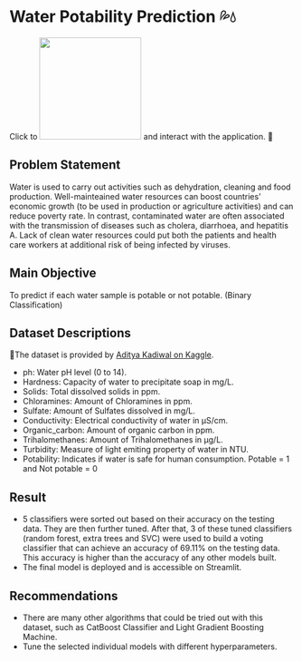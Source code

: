 # Water Potability Prediction 💦💧
Click to <a href="https://jadanpl-water-potability-prediction-app-mvo09g.streamlitapp.com/" target="_blank"><img src="https://camo.githubusercontent.com/767be70c92254555bd347ab07908fec67854c2264b77702581bd230fd7eac54f/68747470733a2f2f7374617469632e73747265616d6c69742e696f2f6261646765732f73747265616d6c69745f62616467655f626c61636b5f77686974652e737667" width="180"></a> and interact with the application. 🥂

## Problem Statement
Water is used to carry out activities such as dehydration, cleaning and food production. Well-mainteained water resources can boost countries’ economic growth (to be used in production or agriculture activities) and can reduce poverty rate. In contrast, contaminated water are often associated with the transmission of diseases such as cholera, diarrhoea, and hepatitis A. Lack of clean water resources could put both the patients and health care workers at additional risk of being infected by viruses.

## Main Objective 
To predict if each water sample is potable or not potable. (Binary Classification)

## Dataset Descriptions 
🌟The dataset is provided by <a href="https://www.kaggle.com/datasets/adityakadiwal/water-potability">Aditya Kadiwal on Kaggle</a>.
* ph:  Water pH level (0 to 14).
* Hardness: Capacity of water to precipitate soap in mg/L.
* Solids: Total dissolved solids in ppm.
* Chloramines: Amount of Chloramines in ppm.
* Sulfate: Amount of Sulfates dissolved in mg/L.
* Conductivity: Electrical conductivity of water in μS/cm.
* Organic_carbon: Amount of organic carbon in ppm.
* Trihalomethanes: Amount of Trihalomethanes in μg/L.
* Turbidity: Measure of light emiting property of water in NTU.
* Potability: Indicates if water is safe for human consumption. Potable = 1 and Not potable = 0

## Result
* 5 classifiers were sorted out based on their accuracy on the testing data. They are then further tuned. After that, 3 of these tuned classifiers (random forest, extra trees and SVC) were used to build a voting classifier that can achieve an accuracy of 69.11% on the testing data. This accuracy is higher than the accuracy of any other models built.
* The final model is deployed and is accessible on Streamlit. 

## Recommendations
* There are many other algorithms that could be tried out with this dataset, such as CatBoost Classifier and Light Gradient Boosting Machine.
* Tune the selected individual models with different hyperparameters.

